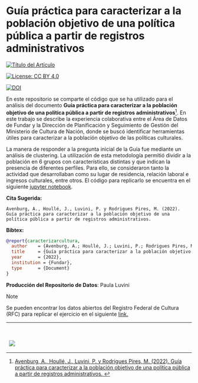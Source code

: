 # Guía práctica para caracterizar a la población objetivo de una política pública a partir de registros administrativos

[![Título del Artículo](https://fund.ar/wp-content/uploads/2023/02/iStock-941228062-scaled.jpg)](https://fund.ar/publicacion/guia-caracterizar-poblacion-objetivo-registros-administrativos/)

[![License: CC BY 4.0](https://img.shields.io/badge/License-CC%20BY%20NC%20SA%204.0-lightgrey.svg)](https://creativecommons.org/licenses/by/4.0/)

[![DOI](https://zenodo.org/badge/DOI/10.5281/zenodo.14365555.svg)](https://doi.org/10.5281/zenodo.14365555)

En este repositorio se comparte el código que se ha utilizado para el análisis del documento **Guía práctica para caracterizar a la población objetivo de una política pública a partir de registros administrativos**[^1]. En este trabajo se describe la experiencia colaborativa entre el Área de Datos de Fundar y la Dirección de Planificación y Seguimiento de Gestión del Ministerio de Cultura de Nación, donde se buscó identificar herramientas útiles para caracterizar a la población objetivo de las políticas culturales.

La manera de responder a la pregunta inicial de la Guía fue mediante un análisis de clustering. La utilización de esta metodología permitió dividir a la población en 6 grupos con características distintas y que indican la presencia de diferentes perfiles. Para ello, se consideraron tanto la actividad que desarrollaban como su lugar de residencia, relación laboral e ingresos culturales, entre otros. El código para replicarlo se encuentra en el siguiente [jupyter notebook](https://github.com/datos-Fundar/caracterizar_poblacion_cultural/blob/main/clusters.ipynb).

**Cita Sugerida:**
```
Avenburg, A., Houllé, J., Luvini, P. y Rodrigues Pires, M. (2022). Guía práctica para caracterizar a la población objetivo de una política pública a partir de registros administrativos.
```


**Bibtex:**

```bibtex
@report{caracterizarcultura,
  author    = {Avenburg, A.; Houllé, J.; Luvini, P.; Rodrigues Pires, M.},
  title     = {Guía práctica para caracterizar a la población objetivo de una política pública a partir de registros administrativos.},
  year      = {2022},
  institution = {Fundar},
  type      = {Document}
}
```

**Producción del Repositorio de Datos**: Paula Luvini

> [!NOTE]
> Se pueden encontrar los datos abiertos del Registro Federal de Cultura (RFC) para replicar el ejercicio en el siguiente [link.](https://datos.gob.ar/dataset/cultura-registro-federal-cultura)


[^1]: [Avenburg, A., Houllé, J., Luvini, P. y Rodrigues Pires, M. (2022). Guía práctica para caracterizar a la población objetivo de una política pública a partir de registros administrativos. ](https://fund.ar/publicacion/guia-caracterizar-poblacion-objetivo-registros-administrativos/)


---
<div>&nbsp;</div>
<div>&nbsp;</div>
<div>
  &nbsp;
  <a href="https://fund.ar">
  <picture>
    <source media="(prefers-color-scheme: dark)" srcset="https://github.com/datos-Fundar/fundartools/assets/86327859/6ef27bf9-141f-4537-9d78-e16b80196959">
    <source media="(prefers-color-scheme: light)" srcset="https://github.com/datos-Fundar/fundartools/assets/86327859/aa8e7c72-4fad-403a-a8b9-739724b4c533">
    <img src="fund.ar"></img>
  </picture>
</a>
</div>
